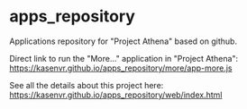 # apps_repository
Applications repository for "Project Athena" based on github.

Direct link to run the "More..." application in "Project Athena": 
https://kasenvr.github.io/apps_repository/more/app-more.js

See all the details about this project here: 
https://kasenvr.github.io/apps_repository/web/index.html
